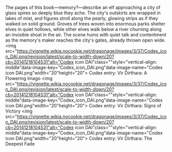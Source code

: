 The pages of this book—memory?—describe an elf approaching a city of glass spires so deeply blue they ache. The city's outskirts are wrapped in lakes of mist, and figures stroll along the pearly, glowing strips as if they walked on solid ground. Groves of trees woven into enormous parks shelter elves in quiet hollows, while other elves walk below a river churning along an invisible shoal in the air.
The scene hums with quiet talk and contentment as the memory's maker reaches the city's gates, already thrown open wide.<img src="https://vignette.wikia.nocookie.net/dragonage/images/3/37/Codex_icon_DAI.png/revision/latest/scale-to-width-down/20?cb=20141218104531"alt="Codex icon DAI"class=""style="vertical-align: middle"data-image-key="Codex_icon_DAI.png"data-image-name="Codex icon DAI.png"width="20"height="20"> Codex entry: Vir Dirthara: A Flowering Imago
<img src="https://vignette.wikia.nocookie.net/dragonage/images/3/37/Codex_icon_DAI.png/revision/latest/scale-to-width-down/20?cb=20141218104531"alt="Codex icon DAI"class=""style="vertical-align: middle"data-image-key="Codex_icon_DAI.png"data-image-name="Codex icon DAI.png"width="20"height="20"> Codex entry: Vir Dirthara: Signs of Victory
<img src="https://vignette.wikia.nocookie.net/dragonage/images/3/37/Codex_icon_DAI.png/revision/latest/scale-to-width-down/20?cb=20141218104531"alt="Codex icon DAI"class=""style="vertical-align: middle"data-image-key="Codex_icon_DAI.png"data-image-name="Codex icon DAI.png"width="20"height="20"> Codex entry: Vir Dirthara: The Deepest Fade
